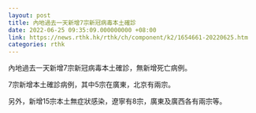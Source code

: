 ```yaml
---
layout: post
title: 內地過去一天新增7宗新冠病毒本土確診
date: 2022-06-25 09:35:09.000000000 +08:00
link: https://news.rthk.hk/rthk/ch/component/k2/1654661-20220625.htm
categories: rthk
---
```


內地過去一天新增7宗新冠病毒本土確診，無新增死亡病例。

7宗新增本土確診病例，其中5宗在廣東，北京有兩宗。

另外，新增15宗本土無症狀感染，遼寧有8宗，廣東及廣西各有兩宗等。
